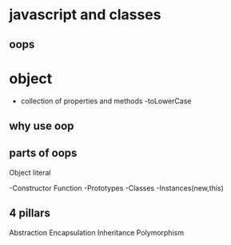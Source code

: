 # javascript and classes

## oops

# object
- collection of properties and methods
-toLowerCase


## why use oop 

## parts of oops

Object literal

-Constructor Function 
-Prototypes
-Classes
-Instances(new,this)


## 4 pillars 
Abstraction
Encapsulation
Inheritance
Polymorphism
